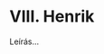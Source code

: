 <!-- ======================================================================
--- Search engine
title:          VIII. Henrik
keywords:       VIII. Henrik, királydráma
description:    William Shakespeare: VIII. Henrik.
--- Menu system
order:          90
text:           VIII. Henrik
hidden:         false
umbel:          false
--- Page properties
id:             /histories/henry-viii
document:       
layout:         layout-2-left
$-left:         play-list
======================================================================= -->

# VIII. Henrik

Leírás...
